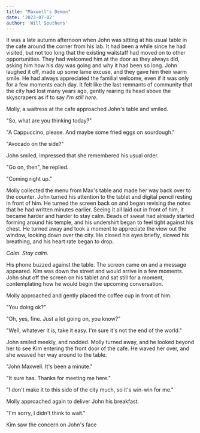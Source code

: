 ```yaml
---
title: "Maxwell's Demon"
date: '2023-07-02'
author: 'Will Southers'
---
```


It was a late autumn afternoon when John was sitting at his usual table in the cafe around the corner from his lab. It had been a while since he had visited, but not too long that the existing waitstaff had moved on to other opportunities. They had welcomed him at the door as they always did, asking him how his day was going and why it had been so long. John laughed it off, made up some lame excuse, and they gave him their warm smile. He had always appreciated the familial welcome, even if it was only for a few moments each day. It felt like the last remnants of community that the city had lost many years ago, gently rearing its head above the skyscrapers as if to say _I'm still here_.

Molly, a waitress at the cafe approached John's table and smiled.

"So, what are you thinking today?"

"A Cappuccino, please. And maybe some fried eggs on sourdough."

"Avocado on the side?"

John smiled, impressed that she remembered his usual order.

"Go on, then", he replied.

"Coming right up."

Molly collected the menu from Max's table and made her way back over to the counter. John turned his attention to the tablet and digital pencil resting in front of him. He turned the screen back on and began revising the notes that he had written minutes earlier. Seeing it all laid out in front of him, it became harder and harder to stay calm. Beads of sweat had already started forming around his temple, and his undershirt began to feel tight against his chest. He turned away and took a moment to appreciate the view out the window, looking down over the city. He closed his eyes briefly, slowed his breathing, and his heart rate began to drop.

_Calm_. _Stay calm_.

His phone buzzed against the table. The screen came on and a message appeared. Kim was down the street and would arrive in a few moments. John shut off the screen on his tablet and sat still for a moment, contemplating how he would begin the upcoming conversation.

Molly approached and gently placed the coffee cup in front of him. 

"You doing ok?"

"Oh, yes, fine. Just a lot going on, you know?"

"Well, whatever it is, take it easy. I'm sure it's not the end of the world."

John smiled meekly, and nodded. Molly turned away, and he looked beyond her to see Kim entering the front door of the cafe. He waved her over, and she weaved her way around to the table.

"John Maxwell. It's been a minute."

"It sure has. Thanks for meeting me here."

"I don't make it to this side of the city much, so it's win-win for me."

Molly approached again to deliver John his breakfast.

"I'm sorry, I didn't think to wait."

Kim saw the concern on John's face 